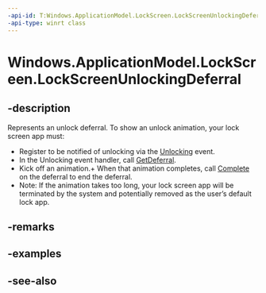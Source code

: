 ----api-id: T:Windows.ApplicationModel.LockScreen.LockScreenUnlockingDeferral
-api-type: winrt class
---<!-- Class syntax.public class LockScreenUnlockingDeferral : Windows.ApplicationModel.LockScreen.ILockScreenUnlockingDeferral--># Windows.ApplicationModel.LockScreen.LockScreenUnlockingDeferral## -descriptionRepresents an unlock deferral.To show an unlock animation, your lock screen app must:+ Register to be notified of unlocking via the [Unlocking](lockapplicationhost_unlocking.md) event.+ In the Unlocking event handler, call [GetDeferral](lockscreenunlockingeventargs_getdeferral.md).+ Kick off an animation.+ When that animation completes, call [Complete](lockscreenunlockingdeferral_complete.md) on the deferral to end the deferral.+ Note: If the animation takes too long, your lock screen app will be terminated by the system and potentially removed as the user’s default lock app.## -remarks## -examples## -see-also